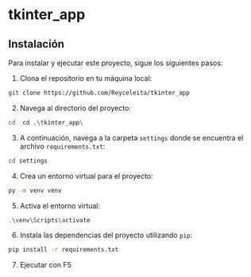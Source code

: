 # tkinter_app

## Instalación

Para instalar y ejecutar este proyecto, sigue los siguientes pasos:

1. Clona el repositorio en tu máquina local:

```bash
git clone https://github.com/Reyceleita/tkinter_app
```

2. Navega al directorio del proyecto:

```bash
cd  cd .\tkinter_app\
```

3. A continuación, navega a la carpeta `settings` donde se encuentra el archivo `requirements.txt`:

```bash
cd settings
```

4. Crea un entorno virtual para el proyecto:

```bash
py -m venv venv
```

5. Activa el entorno virtual:

```bash
.\venv\Scripts\activate
```

6. Instala las dependencias del proyecto utilizando `pip`:

```bash
pip install -r requirements.txt
```

7. Ejecutar con F5